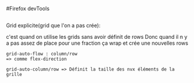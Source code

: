 #Firefox devTools

##

Grid explicite(grid que l'on a pas crée):

c'est quand on utilise les grids sans avoir définit de rows
    Donc quand il n y a pas assez de place pour une fraction
    ça wrap et crée une nouvelles rows


    grid-auto-flow : column/row
    => comme flex-direction

    grid-auto-column/row => Définit la taille des nvx éléments de la grille